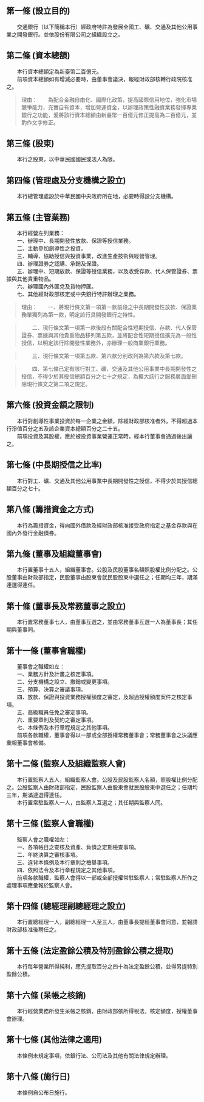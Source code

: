 第一條 (設立目的)
-----------------
　　交通銀行（以下簡稱本行）經政府特許為發展全國工、礦、交通及其他公用事業之開發銀行。並依股份有限公司之組織設立之。  


第二條 (資本總額)
-----------------
　　本行資本總額定為新臺幣二百億元。  
　　前項資本總額如有增減必要時，由董事會議決，報經財政部核轉行政院核准之。  
> 理由：　　為配合金融自由化、國際化政策，提高國際信用地位，強化市場競爭能力，充實自有資本，增加營運資金，以辦理政策性融資業務發揮專業銀行之功能，爰將該行資本總額由新臺幣一百億元修正提高為二百億元，並酌作文字修正。



第三條 (股東)
-------------
　　本行之股東，以中華民國國民或法人為限。  


第四條 (管理處及分支機構之設立)
-------------------------------
　　本行總管理處設於中華民國中央政府所在地，必要時得設分支機構。  


第五條 (主管業務)
-----------------
　　本行經營左列業務：  
　　一、辦理中、長期開發性放款、保證等授信業務。  
　　二、主動參加創導性之投資。  
　　三、輔導、協助授信與投資事業，改進生產技術與經營管理。  
　　四、辦理證券之認購、承銷及保證。  
　　五、辦理中、短期放款、保證等授信業務，以及收受存款、代人保管證券、票據與其他貴重物品。  
　　六、辦理國內外匯兌及貨物押匯。  
　　七、其他經財政部核定或中央銀行特許辦理之業務。  
> 理由：　　一、將現行條文第一項第一款前段之中長期開發性放款、保證業務單獨列為第一款，明定該行具開發銀行之特性。

> 　　二、現行條文第一項第一款後段有關配合性短期授信、存款、代人保管證券、票據與其他貴重物品移列第五款，並將配合性短期授信擴充為一般性授信，以明定該行除開發性業務外，亦辦理一般商業銀行業務。

> 　　三、現行條文第一項第五款、第六款分別改列為第六款及第七款。

> 　　四、第七條已定有該行對工、礦、交通及其他公用事業中長期開發性之授信，不得少於其授信總額百分之七十之規定，為擴大該行之服務層面爰刪除現行條文之第二項之規定。



第六條 (投資金額之限制)
-----------------------
　　本行對創導性事業投資於每一企業之金額，除經財政部核准者外，不得超過本行淨值百分之五及該企業資本總額百分之二十五。  
　　前項投資及其股權，應於被投資事業營運正常時，經本行董事會通過後出讓之。  


第七條 (中長期授信之比率)
-------------------------
　　本行對工、礦、交通及其他公用事業中長期開發性之授信，不得少於其授信總額百分之七十。  


第八條 (籌措資金之方式)
-----------------------
　　本行為籌措資金，得向國外借款及經財政部核准接受政府指定之基金存款與在國內外發行金融債券。  


第九條 (董事及組織董事會)
-------------------------
　　本行置董事十五人，組織董事會。公股及民股董事名額照股權比例分配之。公股董事由財政部指定，民股董事由股東會就民股股東中選任之；任期均三年，期滿連選得連任。  


第十條 (董事長及常務董事之設立)
-------------------------------
　　本行置常務董事七人，由董事互選之，並由常務董事互選一人為董事長；其任期與董事同。  


第十一條 (董事會職權)
---------------------
　　董事會之職權如左：  
　　一、業務方針及計畫之核定事項。  
　　二、分支機構之設立、撤銷或變更事項。  
　　三、預算、決算之審議事項。  
　　四、放款、保證與投資業務授權額度之審定，及超過授權額度案件之核定事項。  
　　五、高級職員任免之審定事項。  
　　六、重要章則及契約之審定事項。  
　　七、本條例及本行章程規定之其他事項。  
　　前項各款職權，董事會得以一部或全部授權常務董事會；常務董事會之決議應彙報董事會核備。  


第十二條 (監察人及組織監察人會)
-------------------------------
　　本行置監察人五人，組織監察人會。公股及民股監察人名額，照股權比例分配之。公股監察人由財政部指定，民股監察人由股東會就民股股東中選任之；任期均三年，期滿連選得連任。  
　　本行置常駐監察人一人，由監察人互選之；其任期與監察人同。  


第十三條 (監察人會職權)
-----------------------
　　監察人會之職權如左：  
　　一、各項帳目之查核及資產、負債之定期檢查事項。  
　　二、年終決算之審核事項。  
　　三、違背本條例及本行章則之檢舉事項。  
　　四、依照法令及本行章程規定之其他事項。  
　　前項各款職權，監察人會得以一部或全部授權常駐監察人；常駐監察人所作之處理事項應彙報於監察人會。  


第十四條 (總經理副總經理之設立)
-------------------------------
　　本行置總經理一人，副總經理一人至三人，由董事長提經董事會同意，並報請財政部核准後聘任之。  


第十五條 (法定盈餘公積及特別盈餘公積之提取)
-------------------------------------------
　　本行每年營業所得純利，應先提取百分之四十為法定盈餘公積，並得另提特別盈餘公積。  


第十六條 (呆帳之核銷)
---------------------
　　本行經營業務所發生呆帳之核銷，由財政部依所得稅法，核定額度，授權董事會辦理。  


第十七條 (其他法律之適用)
-------------------------
　　本條例未規定事項，依銀行法、公司法及其他有關法律規定辦理。  


第十八條 (施行日)
-----------------
　　本條例自公布日施行。